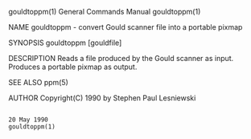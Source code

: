 gouldtoppm(1)                                                                            General Commands Manual                                                                            gouldtoppm(1)

NAME
       gouldtoppm - convert Gould scanner file into a portable pixmap

SYNOPSIS
       gouldtoppm [gouldfile]

DESCRIPTION
       Reads a file produced by the Gould scanner as input.  Produces a portable pixmap as output.

SEE ALSO
       ppm(5)

AUTHOR
       Copyright(C) 1990 by Stephen Paul Lesniewski

                                                                                               20 May 1990                                                                                  gouldtoppm(1)
